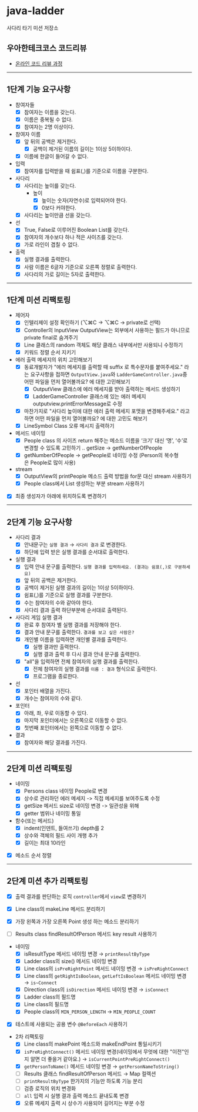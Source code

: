 # java-ladder

사다리 타기 미션 저장소

## 우아한테크코스 코드리뷰

- [온라인 코드 리뷰 과정](https://github.com/woowacourse/woowacourse-docs/blob/master/maincourse/README.md)

--- 

## 1단계 기능 요구사항
- 참여자들
  - [x] 참여자는 이름을 갖는다.
  - [x] 이름은 중복될 수 없다.
  - [x] 참여자는 2명 이상이다.
  
- 참여자 이름
  - [x] 앞 뒤의 공백은 제거한다.
    - [x] 공백이 제거된 이름의 길이는 1이상 5이하이다.
  - [x] 이름에 한글이 들어갈 수 없다.

- 입력
  - [x] 참여자를 입력받을 때 쉼표(,)를 기준으로 이름을 구분한다.

- 사다리
  - [x] 사다리는 높이를 갖는다.
    - 높이
      - [x] 높이는 숫자(자연수)로 입력되어야 한다.
      - [x] 0보다 커야한다.
  - [x] 사다리는 높이만큼 선을 갖는다.

- 선
  - [x] True, False로 이루어진 Boolean List를 갖는다.
  - [x] 참여자의 개수보다 하나 적은 사이즈를 갖는다.
  - [x] 가로 라인이 겹칠 수 없다.

- 출력
  - [x] 실행 결과를 출력한다.
  - [x] 사람 이름은 6글자 기준으로 오른쪽 정렬로 출력한다.
  - [x] 사다리의 가로 길이는 5자로 출력한다.

---
## 1단계 미션 리팩토링
- 제어자
  - [x] 인텔리제이 설정 확인하기 (⌥⌘C → ⌥⌘C → private로 선택)
  - [x] Controller의 InputView OutputView는 외부에서 사용하는 필드가 아니므로 private final로 숨겨주기
  - [x] Line 클래스의 random 객체도 해당 클래스 내부에서만 사용되니 수정하기
  - [x] 키워드 정렬 순서 지키기
- 에러 출력 메세지의 위치 고민해보기
  - [x] 동료개발자가 "에러 메세지를 출력할 때 suffix 로 특수문자를 붙여주세요." 라는 요구사항을 접하면 `OutputView.java`와 `LadderGameController.java`중 어떤 파일을 먼저 열어볼까요? 에 대한 고민해보기
    - [x]  OutputView 클래스에 에러 메세지를 받아 출력하는 메서드 생성하기
    - [x]  LadderGameController 클래스에 있는 에러 메세지 outputview.printErrorMessage로 수정
  - [x] 마찬가지로 "사다리 높이에 대한 에러 출력 메세지 포맷을 변경해주세요." 라고 하면 어떤 파일을 먼저 열어볼까요? 에 대한 고민도 해보기
  - [x] LineSymbol Class 오류 메시지 출력하기
- 메서드 네이밍
  - [x] People class 의 사이즈 return 해주는 메소드 이름을 ‘크기’ 대신 ‘명’, ‘수’로 변경할 수 있도록 고민하기 .. getSize → getNumberOfPeople
  - [x] getNumberOfPeople → getPeople로 네이밍 수정 (Person의 복수형은 People로 많이 사용)
- stream
  - [x] OutputView의 printPeople 메소드 출력 방법을 for문 대신 stream 사용하기
  - [x] People class에서 List<Person> 생성하는 부분 stream 사용하기
- [x] 최종 생성자가 아래에 위치하도록 변경하기

---
## 2단계 기능 요구사항
- 사다리 결과
  - [x]  안내문구는 `실행 결과` → `사다리 결과` 로 변경한다.
  - [x]  하단에 입력 받은 실행 결과를 순서대로 출력한다.
- 실행 결과
  - [x]  입력 안내 문구를 출력한다.  `실행 결과를 입력하세요. (결과는 쉼표(,)로 구분하세요)`
  - [x]  앞 뒤의 공백은 제거한다.
  - [x]  공백이 제거된 실행 결과의 길이는 1이상 5이하이다.
  - [x]  쉼표(,)를 기준으로 실행 결과를 구분한다.
  - [x]  수는 참여자의 수와 같아야 한다.
  - [x]  사다리 결과 출력 하단부분에 순서대로 출력된다.
- 사다리 게임 실행 결과
  - [x] 완료 후 참여자 별 실행 결과를 저장해야 한다.
  - [x] 결과 안내 문구를 출력한다. `결과를 보고 싶은 사람은?` 
  - [x] 개인별 이름을 입력하면 개인별 결과를 출력한다.
    - [x] 실행 결과만 출력한다.
    - [x] 실행 결과 출력 후 다시 결과 안내 문구를 출력한다.
  - [x] "all"을 입력하면 전체 참여자의 실행 결과를 출력한다.
    - [x] 전체 참여자의 실행 결과를 `이름 : 결과` 형식으로 출력한다.
    - [x] 프로그램을 종료한다.
- 선
  - [x] 포인터 배열을 가진다.
  - [x] 개수는 참여자의 수와 같다.
- 포인터
  - [x] 아래, 좌, 우로 이동할 수 있다.
  - [x] 마지막 포인터에서는 오른쪽으로 이동할 수 없다.
  - [x] 첫번째 포인터에서는 왼쪽으로 이동할 수 없다.
- 결과
  - [x] 참여자와 해당 결과를 가진다.

---
## 2단계 미션 리팩토링
- 네이밍
  - [x] Persons class 네이밍 People로 변경
  - [x] 상수로 관리하던 에러 메세지 -> 직접 메세지를 보여주도록 수정
  - [x] getSize 메서드 size로 네이밍 변경 -> 일관성을 위해
  - [x] getter 범위나 네이밍 통일
- 함수(또는 메서드)
  - [x] indent(인덴트, 들여쓰기) depth를 2
  - [x] 상수와 객체의 필드 사이 개행 추가 
  - [x] 길이는 최대 10라인
- [x] 메소드 순서 정렬

---
## 2단계 미션 추가 리팩토링
- [x]  출력 결과를 판단하는 로직 `controller`에서 `view`로 변경하기
- [x]  Line class의 makeLine 메서드 분리하기
  - [x]  가장 왼쪽과 가장 오른쪽 Point 생성 하는 메소드 분리하기
- [ ]  Results class findResultOfPerson 메서드 key result 사용하기


- 네이밍
  - [x]  isResultType 메서드 네이밍 변경 → `printResultByType`
  - [x]  Ladder class의 size() 메서드 네이밍 변경
  - [x]  Line class의 `isPreRightPoint` 메서드 네이밍 변경 → `isPreRightConnect`
  - [x]  Line class의 `getRightIsBoolean`, `getLeftIsBoolean` 메서드 네이밍 변경 → `is~Connect`
  - [x]  Direction class의 `isDirection` 메서드 네이밍 변경 → `isConnect`
  - [x]  Ladder class의 필드명
  - [x]  Line class의 필드명
  - [x]  People class의 `MIN_PERSON_LENGTH` → `MIN_PEOPLE_COUNT`
- [x]  테스트에 사용되는 공용 변수 `@BeforeEach`  사용하기


- 2차 리팩토링
  - [x] Line class의 makePoint 메소드와 makeEndPoint 통일시키기
  - [x] `isPreRightConnect()` 메서드 네이밍 변경(네이밍에서 무엇에 대한 "이전"인지 알면 더 좋을거 같아요.) → `isCurrentPointPreRightConnect()`
  - [x] `getPersonToName()` 메서드 네이밍 변경 → `getPersonNameToString()`
  - [ ] Results 클래스 findResultOfPerson 메서드 → Map 컬렉션
  - [ ] `printResultByType` 한가지의 기능만 하도록 기능 분리
  - [ ] 검증 로직의 위치 변경화
  - [ ] `all` 입력 시 실행 결과 출력 메소드 끝내도록 변경
  - [x] 오류 메세지 출력 시 상수가 사용되어 길어지는 부분 수정
